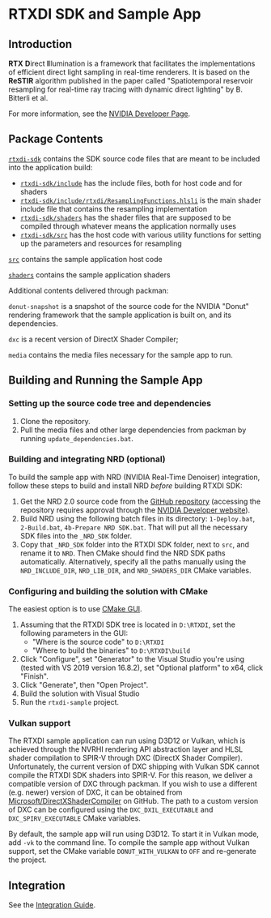 
# RTXDI SDK and Sample App

## Introduction

**RTX** **D**irect **I**llumination is a framework that facilitates the implementations of efficient direct light sampling in real-time renderers. It is based on the **ReSTIR** algorithm published in the paper called "Spatiotemporal reservoir resampling for real-time ray tracing with dynamic direct lighting" by B. Bitterli et al.

For more information, see the [NVIDIA Developer Page](https://developer.nvidia.com/rtxdi).

## Package Contents

[`rtxdi-sdk`](rtxdi-sdk) contains the SDK source code files that are meant to be included into the application build:

- [`rtxdi-sdk/include`](rtxdi-sdk/include) has the include files, both for host code and for shaders
- [`rtxdi-sdk/include/rtxdi/ResamplingFunctions.hlsli`](rtxdi-sdk/include/rtxdi/ResamplingFunctions.hlsli) is the main shader include file that contains the resampling implementation
- [`rtxdi-sdk/shaders`](rtxdi-sdk/shaders) has the shader files that are supposed to be compiled through whatever means the application normally uses
- [`rtxdi-sdk/src`](rtxdi-sdk/src) has the host code with various utility functions for setting up the parameters and resources for resampling

[`src`](src) contains the sample application host code

[`shaders`](shaders) contains the sample application shaders

Additional contents delivered through packman:

`donut-snapshot` is a snapshot of the source code for the NVIDIA "Donut" rendering framework that the sample application is built on, and its dependencies.

`dxc` is a recent version of DirectX Shader Compiler;

`media` contains the media files necessary for the sample app to run.

## Building and Running the Sample App

### Setting up the source code tree and dependencies

1. Clone the repository.
2. Pull the media files and other large dependencies from packman by running `update_dependencies.bat`.

### Building and integrating NRD (optional)

To build the sample app with NRD (NVIDIA Real-Time Denoiser) integration, follow these steps to build and install NRD *before* building RTXDI SDK:

1. Get the NRD 2.0 source code from the [GitHub repository](https://github.com/NVIDIAGameWorks/RayTracingDenoiser/) (accessing the repository requires approval through the [NVIDIA Developer website](https://developer.nvidia.com/nvidia-rt-denoiser)).
2. Build NRD using the following batch files in its directory: `1-Deploy.bat`, `2-Build.bat`, `4b-Prepare NRD SDK.bat`. That will put all the necessary SDK files into the `_NRD_SDK` folder.
3. Copy that `_NRD_SDK` folder into the RTXDI SDK folder, next to `src`, and rename it to `NRD`. Then CMake should find the NRD SDK paths automatically. Alternatively, specify all the paths manually using the `NRD_INCLUDE_DIR`, `NRD_LIB_DIR`, and `NRD_SHADERS_DIR` CMake variables.

### Configuring and building the solution with CMake

The easiest option is to use [CMake GUI](https://cmake.org/download/).

1. Assuming that the RTXDI SDK tree is located in `D:\RTXDI`, set the following parameters in the GUI:
	- "Where is the source code" to `D:\RTXDI`
	- "Where to build the binaries" to `D:\RTXDI\build`
2. Click "Configure", set "Generator" to the Visual Studio you're using (tested with VS 2019 version 16.8.2), set "Optional platform" to x64, click "Finish".
4. Click "Generate", then "Open Project".
5. Build the solution with Visual Studio 
6. Run the `rtxdi-sample` project.

### Vulkan support

The RTXDI sample application can run using D3D12 or Vulkan, which is achieved through the NVRHI rendering API abstraction layer and HLSL shader compilation to SPIR-V through DXC (DirectX Shader Compiler). Unfortunately, the current version of DXC shipping with Vulkan SDK cannot compile the RTXDI SDK shaders into SPIR-V. For this reason, we deliver a compatible version of DXC through packman. If you wish to use a different (e.g. newer) version of DXC, it can be obtained from [Microsoft/DirectXShaderCompiler](https://github.com/Microsoft/DirectXShaderCompiler) on GitHub. The path to a custom version of DXC can be configured using the `DXC_DXIL_EXECUTABLE` and `DXC_SPIRV_EXECUTABLE` CMake variables.

By default, the sample app will run using D3D12. To start it in Vulkan mode, add `-vk` to the command line. To compile the sample app without Vulkan support, set the CMake variable `DONUT_WITH_VULKAN` to `OFF` and re-generate the project.

## Integration

See the [Integration Guide](doc/Integration.md).
